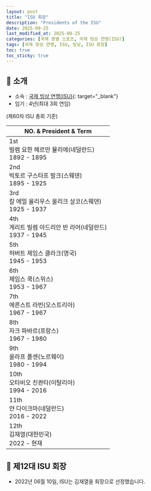 ```yaml
---
layout: post
title: "ISU 회장"
description: "Presidents of the ISU"
date: 2025-09-25
last_modified_at: 2025-09-25
categories: [국제 종별 스포츠, 국제 빙상 연맹(ISU)]
tags: [국제 빙상 연맹, ISU, 빙상, ISU 회장]
toc: true
toc_sticky: true
---
```

## 📜 소개
* 소속 : [국제 빙상 연맹(ISU)](https://www.isu-skating.com/){: target="_blank"}
* 임기 : 4년(최대 3회 연임)

(제60차 ISU 총회 기준)

<html>
    <head>
        <meta charset="UTF-8">
    </head>
    <body>
        <table>
            <thead>
                <tr class="header-row">
                    <th>NO. & President & Term</th>
                </tr>
            </thead>
            <tbody>
                <tr>
                    <td>
                        <div>1st</div>
                        <div>빌렘 요한 헤르만 뮬리에(네덜란드)</div>
                        <div>1892 - 1895</div>
                    </td>
                </tr>
                <tr>
                    <td>
                        <div>2nd</div>
                        <div>빅토르 구스타프 발크(스웨덴)</div>
                        <div>1895 - 1925</div>
                    </td>
                </tr>
                <tr>
                    <td>
                        <div>3rd</div>
                        <div>칼 에밀 율리우스 울리크 살코(스웨덴)</div>
                        <div>1925 - 1937</div>
                    </td>
                </tr>
                <tr>
                    <td>
                        <div>4th</div>
                        <div>게리트 빌렘 아드리안 반 라어(네덜란드)</div>
                        <div>1937 - 1945</div>
                    </td>
                </tr>
                <tr>
                    <td>
                        <div>5th</div>
                        <div>허버트 제임스 클라크(영국)</div>
                        <div>1945 - 1953</div>
                    </td>
                </tr>
                <tr>
                    <td>
                        <div>6th</div>
                        <div>제임스 쿡(스위스)</div>
                        <div>1953 - 1967</div>
                    </td>
                </tr>
                <tr>
                    <td>
                        <div>7th</div>
                        <div>에른스트 라빈(오스트리아)</div>
                        <div>1967 - 1967</div>
                    </td>
                </tr>
                <tr>
                    <td>
                        <div>8th</div>
                        <div>자크 파바르(프랑스)</div>
                        <div>1967 - 1980</div>
                    </td>
                </tr>
                <tr>
                    <td>
                        <div>9th</div>
                        <div>올라프 폴센(노르웨이)</div>
                        <div>1980 - 1994</div>
                    </td>
                </tr>
                <tr>
                    <td>
                        <div>10th</div>
                        <div>오타비오 친콴타(이탈리아)</div>
                        <div>1994 - 2016</div>
                    </td>
                </tr>
                <tr>
                    <td>
                        <div>11th</div>
                        <div>얀 다이크마(네덜란드)</div>
                        <div>2016 - 2022</div>
                    </td>
                </tr>
                <tr class="korea-host-bg">
                    <td>
                        <div><span class="korea-host">12th</span></div>
                        <div><span class="korea-host">김재열(대한민국)</span></div>
                        <div><span class="korea-host">2022 - 현재</span></div>
                    </td>
                </tr>
            </tbody>
        </table>
    </body>
</html>

## 📜 제12대 ISU 회장
* 2022년 06월 10일, ISU는 <span class="korea-host">김재열</span>을 회장으로 선정했습니다.
